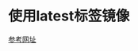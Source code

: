 # 使用latest标签镜像

[参考网址](https://stackoverflow.com/questions/40366192/kubernetes-how-to-make-deployment-to-update-image)
